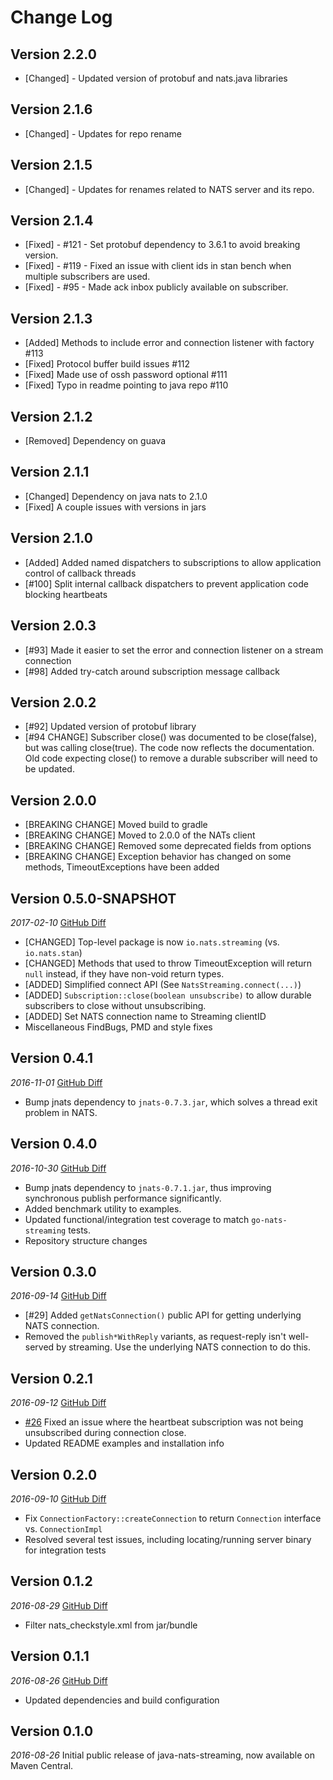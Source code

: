 # Change Log

## Version 2.2.0

* [Changed] - Updated version of protobuf and nats.java libraries

## Version 2.1.6

* [Changed] - Updates for repo rename

## Version 2.1.5

* [Changed] - Updates for renames related to NATS server and its repo.

## Version 2.1.4

* [Fixed] - #121 - Set protobuf dependency to 3.6.1 to avoid breaking version.
* [Fixed] - #119 - Fixed an issue with client ids in stan bench when multiple subscribers are used.
* [Fixed] - #95 - Made ack inbox publicly available on subscriber.

## Version 2.1.3

* [Added] Methods to include error and connection listener with factory #113
* [Fixed] Protocol buffer build issues #112
* [Fixed] Made use of ossh password optional #111
* [Fixed] Typo in readme pointing to java repo #110

## Version 2.1.2

* [Removed] Dependency on guava

## Version 2.1.1

* [Changed] Dependency on java nats to 2.1.0
* [Fixed] A couple issues with versions in jars

## Version 2.1.0

* [Added] Added named dispatchers to subscriptions to allow application control of callback threads
* [#100] Split internal callback dispatchers to prevent application code blocking heartbeats

## Version 2.0.3

* [#93] Made it easier to set the error and connection listener on a stream connection
* [#98] Added try-catch around subscription message callback

## Version 2.0.2

* [#92] Updated version of protobuf library
* [#94 CHANGE] Subscriber close() was documented to be close(false), but was calling close(true). The code now reflects the documentation. Old code expecting close() to remove a durable subscriber will need to be updated.

## Version 2.0.0

* [BREAKING CHANGE] Moved build to gradle
* [BREAKING CHANGE] Moved to 2.0.0 of the NATs client
* [BREAKING CHANGE] Removed some deprecated fields from options
* [BREAKING CHANGE] Exception behavior has changed on some methods, TimeoutExceptions have been added

## Version 0.5.0-SNAPSHOT

_2017-02-10_    [GitHub Diff](https://github.com/nats-io/java-nats-streaming/compare/0.4.1...HEAD)

* [CHANGED] Top-level package is now `io.nats.streaming` (vs. `io.nats.stan`)
* [CHANGED] Methods that used to throw TimeoutException will return `null` instead, if they have non-void return types.
* [ADDED] Simplified connect API (See `NatsStreaming.connect(...)`)
* [ADDED] `Subscription::close(boolean unsubscribe)` to allow durable subscribers to close without unsubscribing.
* [ADDED] Set NATS connection name to Streaming clientID
* Miscellaneous FindBugs, PMD and style fixes

## Version 0.4.1

_2016-11-01_    [GitHub Diff](https://github.com/nats-io/java-nats-streaming/compare/0.4.0...0.4.1)

* Bump jnats dependency to `jnats-0.7.3.jar`, which solves a thread exit problem in NATS.

## Version 0.4.0

_2016-10-30_    [GitHub Diff](https://github.com/nats-io/java-nats-streaming/compare/0.3.0...0.4.0)

* Bump jnats dependency to `jnats-0.7.1.jar`, thus improving synchronous publish performance significantly.
* Added benchmark utility to examples.
* Updated functional/integration test coverage to match `go-nats-streaming` tests.
* Repository structure changes

## Version 0.3.0

_2016-09-14_    [GitHub Diff](https://github.com/nats-io/java-nats-streaming/compare/0.2.1...0.3.0)

* [#29] Added `getNatsConnection()` public API for getting underlying NATS connection.
* Removed the `publish*WithReply` variants, as request-reply isn't well-served by streaming. Use the underlying NATS connection to do this.

## Version 0.2.1

_2016-09-12_    [GitHub Diff](https://github.com/nats-io/java-nats-streaming/compare/0.2.0...0.2.1)

* [#26](/../../issues/#26) Fixed an issue where the heartbeat subscription was not being unsubscribed during connection close.
* Updated README examples and installation info

## Version 0.2.0

_2016-09-10_    [GitHub Diff](https://github.com/nats-io/java-nats-streaming/compare/0.1.2...0.2.0)

* Fix `ConnectionFactory::createConnection` to return `Connection` interface vs. `ConnectionImpl`
* Resolved several test issues, including locating/running server binary for integration tests

## Version 0.1.2

_2016-08-29_    [GitHub Diff](https://github.com/nats-io/java-nats-streaming/compare/0.1.1...0.1.2)

* Filter nats_checkstyle.xml from jar/bundle

## Version 0.1.1

_2016-08-26_    [GitHub Diff](https://github.com/nats-io/java-nats-streaming/compare/v0.1.0...0.1.1)

* Updated dependencies and build configuration

## Version 0.1.0

_2016-08-26_ Initial public release of java-nats-streaming, now available on Maven Central.
